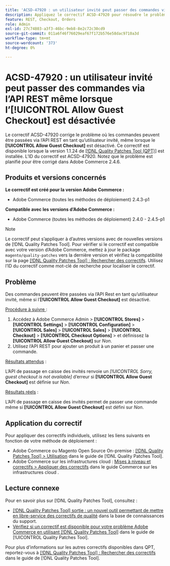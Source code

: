 ```yaml
---
title: 'ACSD-47920 : un utilisateur invité peut passer des commandes via l’API REST même lorsque l’[!UICONTROL Allow Guest Checkout] est désactivée'
description: Appliquez le correctif ACSD-47920 pour résoudre le problème d’Adobe Commerce où les commandes peuvent être passées via l’API REST en tant qu’utilisateur invité, même lorsque l’[!UICONTROL Allow Guest Checkout] est désactivé.
feature: REST, Checkout, Orders
role: Admin
exl-id: 27c74803-a3f3-46bc-9eb8-8e2c72c30cd9
source-git-commit: 011a6f46f76029eaf67f172b576e58dac9710a3d
workflow-type: tm+mt
source-wordcount: '373'
ht-degree: 0%

---
```


# ACSD-47920 : un utilisateur invité peut passer des commandes via l’API REST même lorsque l’**[!UICONTROL Allow Guest Checkout]** est désactivée

Le correctif ACSD-47920 corrige le problème où les commandes peuvent être passées via l’API REST en tant qu’utilisateur invité, même lorsque le **[!UICONTROL Allow Guest Checkout]** est désactivé. Ce correctif est disponible lorsque la version 1.1.24 de [[!DNL Quality Patches Tool (QPT)]](https://experienceleague.adobe.com/en/docs/commerce-operations/tools/quality-patches-tool/quality-patches-tool-to-self-serve-quality-patches) est installée. L’ID du correctif est ACSD-47920. Notez que le problème est planifié pour être corrigé dans Adobe Commerce 2.4.6.

## Produits et versions concernés

**Le correctif est créé pour la version Adobe Commerce :**

* Adobe Commerce (toutes les méthodes de déploiement) 2.4.3-p1

**Compatible avec les versions d’Adobe Commerce :**

* Adobe Commerce (toutes les méthodes de déploiement) 2.4.0 - 2.4.5-p1

>[!NOTE]
>
>Le correctif peut s’appliquer à d’autres versions avec de nouvelles versions de [!DNL Quality Patches Tool]. Pour vérifier si le correctif est compatible avec votre version d’Adobe Commerce, mettez à jour le package `magento/quality-patches` vers la dernière version et vérifiez la compatibilité sur la page [[!DNL Quality Patches Tool] : Rechercher des correctifs](https://experienceleague.adobe.com/tools/commerce-quality-patches/index.html). Utilisez l’ID du correctif comme mot-clé de recherche pour localiser le correctif.

## Problème

Des commandes peuvent être passées via l’API Rest en tant qu’utilisateur invité, même si l’**[!UICONTROL Allow Guest Checkout]** est désactivé.

<u>Procédure à suivre </u> :

1. Accédez à Adobe Commerce Admin > **[!UICONTROL Stores]** > **[!UICONTROL Settings]** > **[!UICONTROL Configuration]** > **[!UICONTROL Sales]** > **[!UICONTROL Sales]** > **[!UICONTROL Checkout]** > **[!UICONTROL Checkout Options]** > et définissez la **[!UICONTROL Allow Guest Checkout]** sur _Non_.
1. Utilisez l’API REST pour ajouter un produit à un panier et passer une commande.

<u>Résultats attendus</u> :

L’API de passage en caisse des invités renvoie un *[!UICONTROL Sorry, guest checkout is not available]* d’erreur si **[!UICONTROL Allow Guest Checkout]** est définie sur _Non_.

<u>Résultats réels</u> :

L’API de passage en caisse des invités permet de passer une commande même si **[!UICONTROL Allow Guest Checkout]** est défini sur _Non_.

## Application du correctif

Pour appliquer des correctifs individuels, utilisez les liens suivants en fonction de votre méthode de déploiement :

* Adobe Commerce ou Magento Open Source On-premise : [[!DNL Quality Patches Tool] > Utilisation](/help/tools/quality-patches-tool/usage.md) dans le guide de [!DNL Quality Patches Tool].
* Adobe Commerce sur les infrastructures cloud : [Mises à niveau et correctifs > Appliquer des correctifs](https://experienceleague.adobe.com/docs/commerce-cloud-service/user-guide/develop/upgrade/apply-patches.html) dans le guide Commerce sur les infrastructures cloud .

## Lecture connexe

Pour en savoir plus sur [!DNL Quality Patches Tool], consultez :

* [[!DNL Quality Patches Tool] sortie : un nouvel outil permettant de mettre en libre-service des correctifs de qualité](https://experienceleague.adobe.com/en/docs/commerce-operations/tools/quality-patches-tool/quality-patches-tool-to-self-serve-quality-patches) dans la base de connaissances du support.
* [Vérifiez si un correctif est disponible pour votre problème Adobe Commerce en utilisant [!DNL Quality Patches Tool]](/help/tools/quality-patches-tool/patches-available-in-qpt/check-patch-for-magento-issue-with-magento-quality-patches.md) dans le guide de [!UICONTROL Quality Patches Tool].


Pour plus d’informations sur les autres correctifs disponibles dans QPT, reportez-vous à [[!DNL Quality Patches Tool] : Rechercher des correctifs](https://experienceleague.adobe.com/tools/commerce-quality-patches/index.html) dans le guide de [!DNL Quality Patches Tool].
